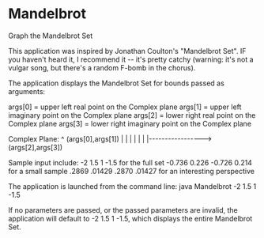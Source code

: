 # Mandelbrot
Graph the Mandelbrot Set

This application was inspired by Jonathan Coulton's "Mandelbrot Set".  IF you haven't heard it, I recommend it -- it's pretty catchy (warning: it's not a vulgar song, but there's a random F-bomb in the chorus).

The application	displays the Mandelbrot Set for bounds passed as arguments:

args[0] = upper left real point on the Complex plane
args[1] = upper left imaginary point on the Complex plane
args[2] = lower right real point on the Complex plane
args[3] = lower right imaginary point on the Complex plane

Complex Plane:
 	                  ^
 	(args[0],args[1]) |
 	                  |
 	                  |
 	                  |
 	                  |
 	                  |
 	                  |-----------------> (args[2],args[3])

 Sample input include:
 -2 1.5 1 -1.5 for the full set
 -0.736 0.226 -0.726 0.214 for a small sample
 .2869 .01429 .2870 .01427 for an interesting perspective

The application is launched from the command line:  java Mandelbrot -2 1.5 1 -1.5

If no parameters are passed, or the passed parameters are invalid, the application will default to -2 1.5 1 -1.5, which displays the entire Mandelbrot Set.

